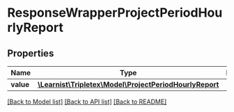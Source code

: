 # ResponseWrapperProjectPeriodHourlyReport

## Properties
Name | Type | Description | Notes
------------ | ------------- | ------------- | -------------
**value** | [**\Learnist\Tripletex\Model\ProjectPeriodHourlyReport**](ProjectPeriodHourlyReport.md) |  | [optional] 

[[Back to Model list]](../../README.md#documentation-for-models) [[Back to API list]](../../README.md#documentation-for-api-endpoints) [[Back to README]](../../README.md)

